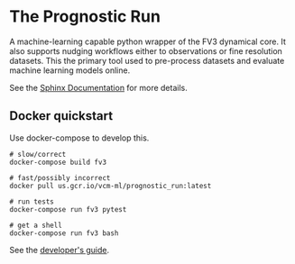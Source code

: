 The Prognostic Run
==================

A machine-learning capable python wrapper of the FV3 dynamical core. It also
supports nudging workflows either to observations or fine resolution
datasets. This the primary tool used to pre-process datasets and evaluate
machine learning models online.

See the [Sphinx
Documentation](https://vulcanclimatemodeling.com/docs/prognostic_c48_run/)
for more details.


Docker quickstart
-----------------

Use docker-compose to develop this.

    # slow/correct
    docker-compose build fv3

    # fast/possibly incorrect
    docker pull us.gcr.io/vcm-ml/prognostic_run:latest

    # run tests
    docker-compose run fv3 pytest

    # get a shell
    docker-compose run fv3 bash

  
See the [developer's guide](file:///Users/noah/workspace/VulcanClimateModeling/fv3net/workflows/prognostic_c48_run/docs/_build/html/development.html).